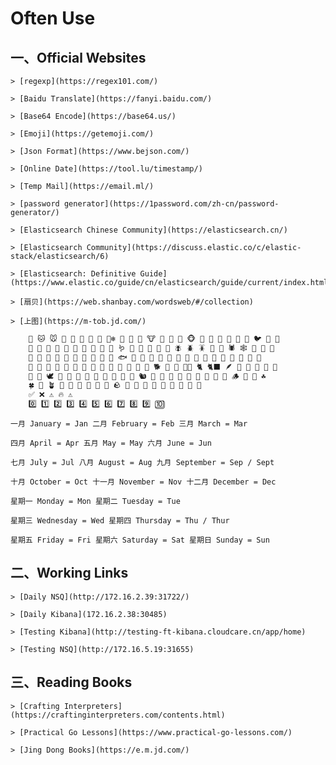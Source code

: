 # Often Use

<!-- toc -->

## 一、Official Websites

	> [regexp](https://regex101.com/)

	> [Baidu Translate](https://fanyi.baidu.com/)

	> [Base64 Encode](https://base64.us/)
	
	> [Emoji](https://getemoji.com/)
	
	> [Json Format](https://www.bejson.com/)
	
	> [Online Date](https://tool.lu/timestamp/)

	> [Temp Mail](https://email.ml/)
	
	> [password generator](https://1password.com/zh-cn/password-generator/)
	
	> [Elasticsearch Chinese Community](https://elasticsearch.cn/)
	
	> [Elasticsearch Community](https://discuss.elastic.co/c/elastic-stack/elasticsearch/6)
	
	> [Elasticsearch: Definitive Guide](https://www.elastic.co/guide/cn/elasticsearch/guide/current/index.html)
	
	> [扇贝](https://web.shanbay.com/wordsweb/#/collection)
	
	> [上图](https://m-tob.jd.com/)
	

	
	
```bash
	🐶 🐱 🐭 🐹 🐰 🦊 🐻 🐼 🐻‍❄️ 🐨 🐯 🦁 🐮 🐷 🐽 🐸 🐵 🙈 🙉 🙊 🐒 🐔 🐧 🐦 🐤 🐣 
	🐥 🦆 🦅 🦉 🦇 🐺 🐗 🐴 🦄 🐝 🪱 🐛 🦋 🐌 🐞 🐜 🪰 🪲 🪳 🦟 🦗 🕷 🕸 🦂 🐢 🐍 
	🦎 🦖 🦕 🐙 🦑 🦐 🦞 🦀 🐡 🐠 🐟 🐬 🐳 🐋 🦈 🐊 🐅 🐆 🦓 🦍 🦧 🦣 🐘 🦛 🦏 🐪 
	🐫 🦒 🦘 🦬 🐃 🐂 🐄 🐎 🐖 🐏 🐑 🦙 🐐 🦌 🐕 🐩 🦮 🐕‍🦺 🐈 🐈‍⬛ 🪶 🐓 🦃 🦤 🦚 🦜 
	🦢 🦩 🕊 🐇 🦝 🦨 🦡 🦫 🦦 🦥 🐁 🐀 🐿 🦔 🐾 🐉 🐲 🌵 🎄 🌲 🌳 🌴 🪵 🌱 🌿 ☘️ 
	🍀 🎍 🪴 🎋 🍃 🍂 🍁 🍄 🐚 🪨 🌾 💐 🌷 🌹 🥀 🌺 🌸 🌼 🌻 
	✅ ❌ ⚠️ 🔥 ⚠️
	0️⃣ 1️⃣ 2️⃣ 3️⃣ 4️⃣ 5️⃣ 6️⃣ 7️⃣ 8️⃣ 9️⃣ 🔟
```

```
一月 January = Jan 二月 February = Feb 三月 March = Mar

四月 April = Apr 五月 May = May 六月 June = Jun

七月 July = Jul 八月 August = Aug 九月 September = Sep / Sept

十月 October = Oct 十一月 November = Nov 十二月 December = Dec

星期一 Monday = Mon 星期二 Tuesday = Tue

星期三 Wednesday = Wed 星期四 Thursday = Thu / Thur

星期五 Friday = Fri 星期六 Saturday = Sat 星期日 Sunday = Sun
```

##  二、Working Links

	> [Daily NSQ](http://172.16.2.39:31722/)
	
	> [Daily Kibana](172.16.2.38:30485)
	
	> [Testing Kibana](http://testing-ft-kibana.cloudcare.cn/app/home)
	
	> [Testing NSQ](http://172.16.5.19:31655)
	

## 三、Reading Books

	> [Crafting Interpreters](https://craftinginterpreters.com/contents.html)
	
	> [Practical Go Lessons](https://www.practical-go-lessons.com/)
	
	> [Jing Dong Books](https://e.m.jd.com/)

